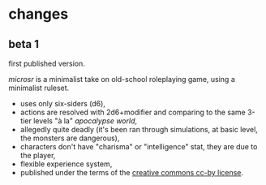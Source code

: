 # changes

## beta 1

first published version.

*microsr* is a minimalist take on old-school roleplaying game, using a minimalist ruleset.

* uses only six-siders (d6),
* actions are resolved with 2d6+modifier and comparing to the same 3-tier levels "à la" *apocalypse world*,
* allegedly quite deadly (it's been ran through simulations, at basic level, the monsters are dangerous),
* characters don't have "charisma" or "intelligence" stat, they are due to the player,
* flexible experience system,
* published under the terms of the [creative commons cc-by license](https://creativecommons.org/licenses/by/4.0/).
